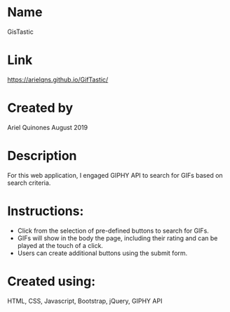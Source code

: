 # Name
GisTastic

# Link
https://arielqns.github.io/GifTastic/ 

# Created by
Ariel Quinones August 2019

# Description
For this web application, I engaged GIPHY API to search for GIFs based on search criteria. 

# Instructions:
- Click from the selection of pre-defined buttons to search for GIFs.
- GIFs will show in the body the page, including their rating and can be played at the touch of a click.
- Users can create additional buttons using the submit form.

# Created using: 
HTML, CSS, Javascript, Bootstrap, jQuery, GIPHY API